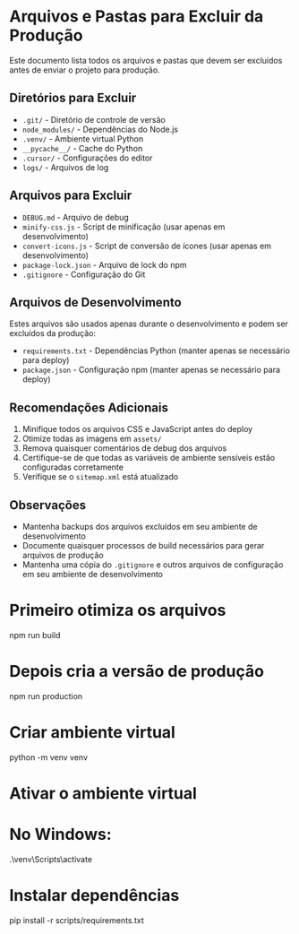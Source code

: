 # Arquivos e Pastas para Excluir da Produção

Este documento lista todos os arquivos e pastas que devem ser excluídos antes de enviar o projeto para produção.

## Diretórios para Excluir

- `.git/` - Diretório de controle de versão
- `node_modules/` - Dependências do Node.js
- `.venv/` - Ambiente virtual Python
- `__pycache__/` - Cache do Python
- `.cursor/` - Configurações do editor
- `logs/` - Arquivos de log

## Arquivos para Excluir

- `DEBUG.md` - Arquivo de debug
- `minify-css.js` - Script de minificação (usar apenas em desenvolvimento)
- `convert-icons.js` - Script de conversão de ícones (usar apenas em desenvolvimento)
- `package-lock.json` - Arquivo de lock do npm
- `.gitignore` - Configuração do Git

## Arquivos de Desenvolvimento

Estes arquivos são usados apenas durante o desenvolvimento e podem ser excluídos da produção:

- `requirements.txt` - Dependências Python (manter apenas se necessário para deploy)
- `package.json` - Configuração npm (manter apenas se necessário para deploy)

## Recomendações Adicionais

1. Minifique todos os arquivos CSS e JavaScript antes do deploy
2. Otimize todas as imagens em `assets/`
3. Remova quaisquer comentários de debug dos arquivos
4. Certifique-se de que todas as variáveis de ambiente sensíveis estão configuradas corretamente
5. Verifique se o `sitemap.xml` está atualizado

## Observações

- Mantenha backups dos arquivos excluídos em seu ambiente de desenvolvimento
- Documente quaisquer processos de build necessários para gerar arquivos de produção
- Mantenha uma cópia do `.gitignore` e outros arquivos de configuração em seu ambiente de desenvolvimento

# Primeiro otimiza os arquivos
npm run build

# Depois cria a versão de produção
npm run production

# Criar ambiente virtual
python -m venv venv

# Ativar o ambiente virtual
# No Windows:
.\venv\Scripts\activate

# Instalar dependências
pip install -r scripts/requirements.txt 
